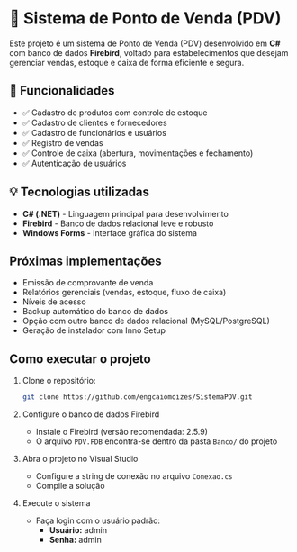 # 🛒 Sistema de Ponto de Venda (PDV)

Este projeto é um sistema de Ponto de Venda (PDV) desenvolvido em **C#** com banco de dados **Firebird**, voltado para estabelecimentos que desejam gerenciar vendas, estoque e caixa de forma eficiente e segura.

## 📌 Funcionalidades

- ✅ Cadastro de produtos com controle de estoque
- ✅ Cadastro de clientes e fornecedores
- ✅ Cadastro de funcionários e usuários
- ✅ Registro de vendas
- ✅ Controle de caixa (abertura, movimentações e fechamento)
- ✅ Autenticação de usuários

## 💡 Tecnologias utilizadas

- **C# (.NET)** - Linguagem principal para desenvolvimento
- **Firebird** - Banco de dados relacional leve e robusto
- **Windows Forms** - Interface gráfica do sistema

## Próximas implementações

- Emissão de comprovante de venda
- Relatórios gerenciais (vendas, estoque, fluxo de caixa)
- Níveis de acesso
- Backup automático do banco de dados
- Opção com outro banco de dados relacional (MySQL/PostgreSQL)
- Geração de instalador com Inno Setup

## Como executar o projeto

1. Clone o repositório:
   ```bash
   git clone https://github.com/engcaiomoizes/SistemaPDV.git
   ```

2. Configure o banco de dados Firebird
   - Instale o Firebird (versão recomendada: 2.5.9)
   - O arquivo `PDV.FDB` encontra-se dentro da pasta `Banco/` do projeto

3. Abra o projeto no Visual Studio
   - Configure a string de conexão no arquivo `Conexao.cs`
   - Compile a solução

4. Execute o sistema
   - Faça login com o usuário padrão:
     - **Usuário:** admin
     - **Senha:** admin